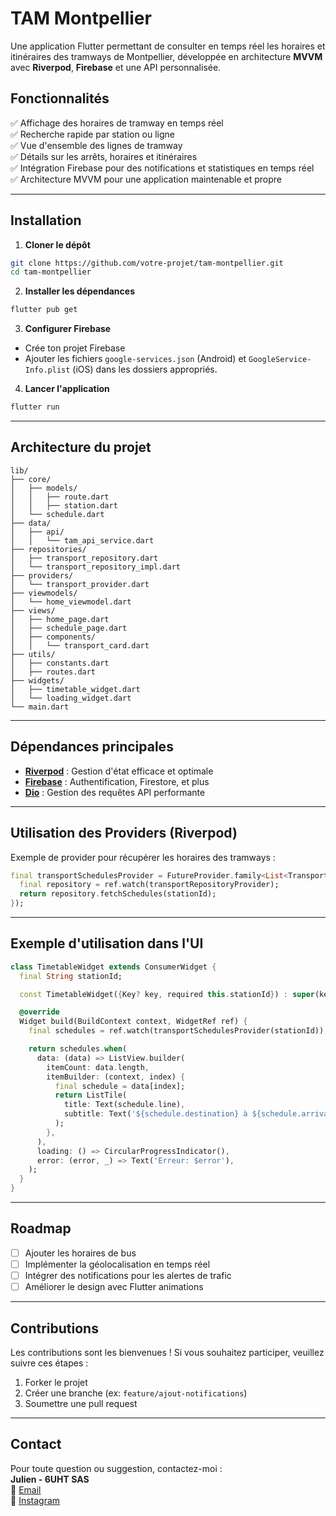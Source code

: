 # TAM Montpellier

Une application Flutter permettant de consulter en temps réel les horaires et itinéraires des tramways de Montpellier, développée en architecture **MVVM** avec **Riverpod**, **Firebase** et une API personnalisée.

## Fonctionnalités
✅ Affichage des horaires de tramway en temps réel  
✅ Recherche rapide par station ou ligne  
✅ Vue d'ensemble des lignes de tramway  
✅ Détails sur les arrêts, horaires et itinéraires  
✅ Intégration Firebase pour des notifications et statistiques en temps réel  
✅ Architecture MVVM pour une application maintenable et propre

---

## Installation

1. **Cloner le dépôt**
```bash
git clone https://github.com/votre-projet/tam-montpellier.git
cd tam-montpellier
```

2. **Installer les dépendances**
```bash
flutter pub get
```

3. **Configurer Firebase**
- Crée ton projet Firebase
- Ajouter les fichiers `google-services.json` (Android) et `GoogleService-Info.plist` (iOS) dans les dossiers appropriés.

4. **Lancer l'application**
```bash
flutter run
```

---

## Architecture du projet

```
lib/
├── core/
│   ├── models/
│   │   ├── route.dart
│   │   ├── station.dart
│   └── schedule.dart
├── data/
│   ├── api/
│   │   └── tam_api_service.dart
├── repositories/
│   ├── transport_repository.dart
│   └── transport_repository_impl.dart
├── providers/
│   └── transport_provider.dart
├── viewmodels/
│   └── home_viewmodel.dart
├── views/
│   ├── home_page.dart
│   ├── schedule_page.dart
│   ├── components/
│   │   └── transport_card.dart
├── utils/
│   ├── constants.dart
│   ├── routes.dart
├── widgets/
│   ├── timetable_widget.dart
│   └── loading_widget.dart
└── main.dart
```

---

## Dépendances principales

- **[Riverpod](https://pub.dev/packages/riverpod)** : Gestion d'état efficace et optimale
- **[Firebase](https://firebase.google.com/)** : Authentification, Firestore, et plus
- **[Dio](https://pub.dev/packages/dio)** : Gestion des requêtes API performante

---

## Utilisation des Providers (Riverpod)

Exemple de provider pour récupérer les horaires des tramways :

```dart
final transportSchedulesProvider = FutureProvider.family<List<TransportSchedule>, String>((ref, stationId) {
  final repository = ref.watch(transportRepositoryProvider);
  return repository.fetchSchedules(stationId);
});
```

---

## Exemple d'utilisation dans l'UI

```dart
class TimetableWidget extends ConsumerWidget {
  final String stationId;

  const TimetableWidget({Key? key, required this.stationId}) : super(key: key);

  @override
  Widget build(BuildContext context, WidgetRef ref) {
    final schedules = ref.watch(transportSchedulesProvider(stationId));

    return schedules.when(
      data: (data) => ListView.builder(
        itemCount: data.length,
        itemBuilder: (context, index) {
          final schedule = data[index];
          return ListTile(
            title: Text(schedule.line),
            subtitle: Text('${schedule.destination} à ${schedule.arrivalTime}'),
          );
        },
      ),
      loading: () => CircularProgressIndicator(),
      error: (error, _) => Text('Erreur: $error'),
    );
  }
}
```

---

## Roadmap
- [ ] Ajouter les horaires de bus
- [ ] Implémenter la géolocalisation en temps réel
- [ ] Intégrer des notifications pour les alertes de trafic
- [ ] Améliorer le design avec Flutter animations

---

## Contributions

Les contributions sont les bienvenues ! Si vous souhaitez participer, veuillez suivre ces étapes :
1. Forker le projet
2. Créer une branche (ex: `feature/ajout-notifications`)
3. Soumettre une pull request

---

## Contact

Pour toute question ou suggestion, contactez-moi :  
**Julien - 6UHT SAS**  
📧 [Email](mailto:contact@6uht.com)  
📱 [Instagram](https://instagram.com/station13game)